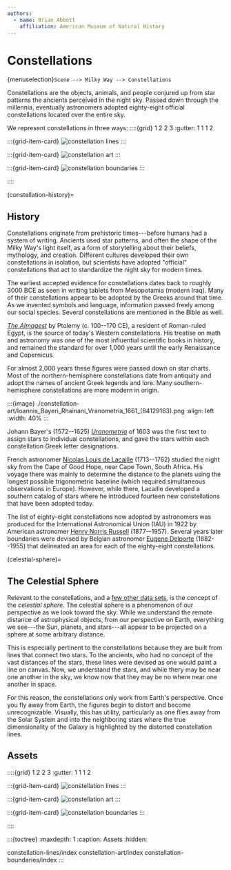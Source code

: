 ```yaml
---
authors:
  - name: Brian Abbott
    affiliation: American Museum of Natural History
---
```



# Constellations

{menuselection}`Scene --> Milky Way --> Constellations`

Constellations are the objects, animals, and people conjured up from star patterns the ancients perceived in the night sky. Passed down through the millennia, eventually astronomers adopted eighty-eight official constellations located over the entire sky.

We represent constellations in three ways:
::::{grid} 1 2 2 3
:gutter: 1 1 1 2

:::{grid-item-card} [](./constellation-lines/index)
![constellation lines](./constellation-lines/constellation_lines_orion_labels.png)
:::

:::{grid-item-card} [](./constellation-art/index)
![constellation art](./constellation-art/constellation_art_orion.png)
:::

:::{grid-item-card} [](constellation-boundaries/index)
![constellation boundaries](./constellation-boundaries/constellation-boundaries-andromeda.png)
:::

::::


(constellation-history)=
## History

Constellations originate from prehistoric times---before humans had a system of writing. Ancients used star patterns, and often the shape of the Milky Way's light itself, as a form of storytelling about their beliefs, mythology, and creation. Different cultures developed their own constellations in isolation, but scientists have adopted "official" constellations that act to standardize the night sky for modern times.

The earliest accepted evidence for constellations dates back to roughly 3000 BCE as seen in writing tablets from Mesopotamia (modern Iraq). Many of their constellations appear to be adopted by the Greeks around that time. As we invented symbols and language, information passed freely among our social species. Several constellations are mentioned in the Bible as well.

*[The Almagest](https://en.wikipedia.org/wiki/Almagest)* by Ptolemy (c. 100--170 CE), a resident of Roman-ruled Egypt, is the source of today's Western constellations. His treatise on math and astronomy was one of the most influential scientific books in history, and remained the standard for over 1,000 years until the early Renaissance and Copernicus.

For almost 2,000 years these figures were passed down on star charts. Most of the northern-hemisphere constellations date from antiquity and adopt the names of ancient Greek legends and lore. Many southern-hemisphere constellations are more modern in origin.


:::{image} ./constellation-art/Ioannis_Bayeri_Rhainani_Vranometria_1661_(84129163).png
:align: left
:width: 40%
:::

Johann Bayer's (1572--1625) *[Uranometria](https://en.wikipedia.org/wiki/Uranometria)* of 1603 was the first text to assign stars to individual constellations, and gave the stars within each constellation Greek letter designations.

French astronomer [Nicolas Louis de Lacaille](https://en.wikipedia.org/wiki/Nicolas-Louis_de_Lacaille) (1713--1762) studied the night sky from the Cape of Good Hope, near Cape Town, South Africa. His voyage there was mainly to determine the distance to the planets using the longest possible trigonometric baseline (which required simultaneous observations in Europe). However, while there, Lacaille developed a southern catalog of stars where he introduced fourteen new constellations that have been adopted today.

The list of eighty-eight constellations now adopted by astronomers was produced for the International Astronomical Union (IAU) in 1922 by American astronomer [Henry Norris Russell](https://en.wikipedia.org/wiki/Henry_Norris_Russell) (1877--1957). Several years later boundaries were devised by Belgian astronomer [Eugene Delporte](https://en.wikipedia.org/wiki/Eug%C3%A8ne_Joseph_Delporte) (1882--1955) that delineated an area for each of the eighty-eight constellations.


(celestial-sphere)=
## The Celestial Sphere

Relevant to the constellations, and a [few other data sets](../all-sky-images/index), is the concept of the _celestial sphere_. The celestial sphere is a phenomenon of our perspective as we look toward the sky. While we understand the remote distance of astrophysical objects, from our perspective on Earth, everything we see---the Sun, planets, and stars---all appear to be projected on a sphere at some arbitrary distance.

This is especially pertinent to the constellations because they are built from lines that connect two stars. To the ancients, who had no concept of the vast distances of the stars, these lines were devised as one would paint a line on canvas. Now, we understand the stars, and while thery may be near one another in the sky, we know now that they may be no where near one another in space. 

For this reason, the constellations only work from Earth's perspective. Once you fly away from Earth, the figures begin to distort and become unrecognizable. Visually, this has utility, particularly as one flies away from the Solar System and into the neighboring stars where the true dimensionality of the Galaxy is highlighted by the distorted constellation lines.



## Assets
::::{grid} 1 2 2 3
:gutter: 1 1 1 2

:::{grid-item-card} [](./constellation-lines/index)
![constellation lines](./constellation-lines/constellation_lines_orion_labels.png)
:::

:::{grid-item-card} [](./constellation-art/index)
![constellation art](./constellation-art/constellation_art_orion.png)
:::

:::{grid-item-card} [](./constellation-boundaries/index)
![constellation boundaries](./constellation-boundaries/constellation-boundaries-andromeda.png)
:::

::::


:::{toctree}
:maxdepth: 1
:caption: Assets
:hidden:

constellation-lines/index
constellation-art/index
constellation-boundaries/index
:::
